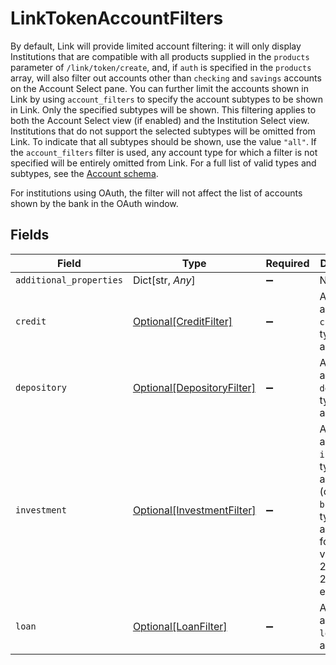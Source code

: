 # LinkTokenAccountFilters

By default, Link will provide limited account filtering: it will only display Institutions that are compatible with all products supplied in the `products` parameter of `/link/token/create`, and, if `auth` is specified in the `products` array, will also filter out accounts other than `checking` and `savings` accounts on the Account Select pane. You can further limit the accounts shown in Link by using `account_filters` to specify the account subtypes to be shown in Link. Only the specified subtypes will be shown. This filtering applies to both the Account Select view (if enabled) and the Institution Select view. Institutions that do not support the selected subtypes will be omitted from Link. To indicate that all subtypes should be shown, use the value `"all"`. If the `account_filters` filter is used, any account type for which a filter is not specified will be entirely omitted from Link. For a full list of valid types and subtypes, see the [Account schema](https://plaid.com/docs/api/accounts#account-type-schema).

For institutions using OAuth, the filter will not affect the list of accounts shown by the bank in the OAuth window.



## Fields

| Field                                                                                                                   | Type                                                                                                                    | Required                                                                                                                | Description                                                                                                             |
| ----------------------------------------------------------------------------------------------------------------------- | ----------------------------------------------------------------------------------------------------------------------- | ----------------------------------------------------------------------------------------------------------------------- | ----------------------------------------------------------------------------------------------------------------------- |
| `additional_properties`                                                                                                 | Dict[str, *Any*]                                                                                                        | :heavy_minus_sign:                                                                                                      | N/A                                                                                                                     |
| `credit`                                                                                                                | [Optional[CreditFilter]](../../models/shared/creditfilter.md)                                                           | :heavy_minus_sign:                                                                                                      | A filter to apply to `credit`-type accounts                                                                             |
| `depository`                                                                                                            | [Optional[DepositoryFilter]](../../models/shared/depositoryfilter.md)                                                   | :heavy_minus_sign:                                                                                                      | A filter to apply to `depository`-type accounts                                                                         |
| `investment`                                                                                                            | [Optional[InvestmentFilter]](../../models/shared/investmentfilter.md)                                                   | :heavy_minus_sign:                                                                                                      | A filter to apply to `investment`-type accounts (or `brokerage`-type accounts for API versions 2018-05-22 and earlier). |
| `loan`                                                                                                                  | [Optional[LoanFilter]](../../models/shared/loanfilter.md)                                                               | :heavy_minus_sign:                                                                                                      | A filter to apply to `loan`-type accounts                                                                               |